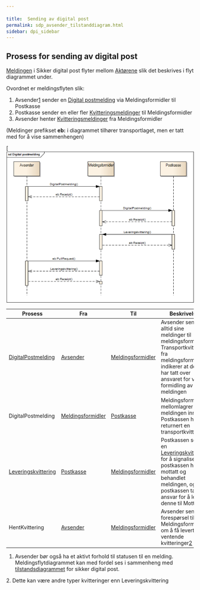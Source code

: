 ```yaml
---
 
title:  Sending av digital post  
permalink: sdp_avsender_tilstanddiagram.html
sidebar: dpi_sidebar
---
```


## Prosess for sending av digital post

[Meldingen](sdp_index.html) i Sikker digital post flyter mellom
[Aktørene](Aktorer.md) slik det beskrives i flyt diagrammet under.

Ovordnet er meldingsflyten slik:

1.  Avsender[1](#Link1) sender en [Digital
    postmelding](sdp_digitalpostmeldinger.html) via Meldingsformidler
    til Postkasse
2.  Postkasse sender en eller fler
    [Kvitteringsmeldinger](../meldinger/KvitteringsMelding.md) til
    Meldingsformidler
3.  Avsender henter
    [Kvitteringsmeldinger](../meldinger/KvitteringsMelding.md) fra
    Meldingsformidler

(Meldinger prefikset **eb:** i diagrammet tilhører transportlaget, men
er tatt med for å vise sammenhengen)

[![Prosess for sending av digital post](DigitalpostMelding.png)

| Prosess      | Fra    | Til     | Beskrivelse        |
| ---- | --- | --- | --- |
| [DigitalPostmelding](sdp_digitalpostmeldinger.html)   | [Avsender](Aktorer.md)          | [Meldingsformidler](Aktorer.md) | Avsender sender alltid sine meldinger til meldingsformidler. Transportkvittering fra meldingsformidler indikerer at denne har tatt over ansvaret for videre formidling av meldingen                       |
| DigitalPostmelding                                      | [Meldingsformidler](Aktorer.md) | [Postkasse](Aktorer.md)         | Meldingsformidler mellomlagrer meldingen inntil Postkassen har returnert en transportkvittering.                                                                                                          |
| [Leveringskvittering](../meldinger/LeveringsKvittering.md) | [Postkasse](Aktorer.md)         | [Meldingsformidler](Aktorer.md) | Postkassen sender en [Leveringskvittering](../meldinger/LeveringsKvittering.md) for å signalisere at postkassen har mottatt og behandlet meldingen, og postkassen tar ansvar for å levere denne til Mottaker |
| HentKvittering                                          | [Avsender](Aktorer.md)          | [Meldingsformidler](Aktorer.md) | Avsender sender forespørsel til Meldingsformidler om å få levert ventende kvitteringer[2](#link2)                                                                                                               |

<a name="Link1"></a>   
1. Avsender bør også ha et aktivt forhold til statusen til en melding.
    Meldingsflytdiagrammet kan med fordel ses i sammenheng med
    [tilstandsdiagrammet](avsender_tilstanddiagram.md) for sikker digital
    post.
  
<a name="Link2"></a> 
2.  Dette kan være andre typer kvitteringer enn Leveringskvittering
